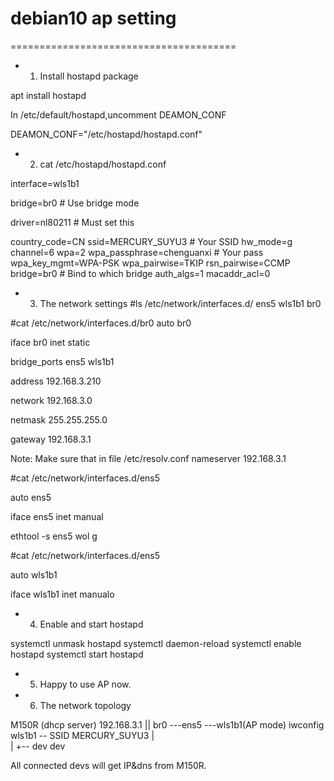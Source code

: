 # debian10 ap setting
=======================================

* 1) Install hostapd package

apt install hostapd

In /etc/default/hostapd,uncomment DEAMON_CONF

DEAMON_CONF="/etc/hostapd/hostapd.conf"

* 2) cat /etc/hostapd/hostapd.conf

interface=wls1b1

bridge=br0 # Use bridge mode

driver=nl80211 # Must set this

country_code=CN
ssid=MERCURY_SUYU3 # Your SSID
hw_mode=g
channel=6
wpa=2
wpa_passphrase=chenguanxi # Your pass
wpa_key_mgmt=WPA-PSK
wpa_pairwise=TKIP
rsn_pairwise=CCMP
bridge=br0 # Bind to which bridge
auth_algs=1
macaddr_acl=0

* 3) The network settings
#ls /etc/network/interfaces.d/
ens5 wls1b1 br0

#cat /etc/network/interfaces.d/br0
auto br0

iface br0 inet static

bridge_ports ens5 wls1b1

address 192.168.3.210

network 192.168.3.0

netmask 255.255.255.0

gateway 192.168.3.1

Note:
Make sure that in file /etc/resolv.conf
nameserver 192.168.3.1

#cat /etc/network/interfaces.d/ens5

auto ens5

iface ens5 inet manual

ethtool -s ens5 wol g

#cat /etc/network/interfaces.d/ens5

auto wls1b1

iface wls1b1 inet manualo

* 4) Enable and start hostapd

systemctl unmask hostapd
systemctl daemon-reload
systemctl enable hostapd
systemctl start hostapd


* 5) Happy to use AP now.


* 6) The network topology

M150R (dhcp server) 192.168.3.1
         ||
br0 ---ens5
   \---wls1b1(AP mode) iwconfig wls1b1 -- SSID MERCURY_SUYU3 
        |\
        | +-- dev
      dev 


All connected devs will get IP&dns from M150R.


